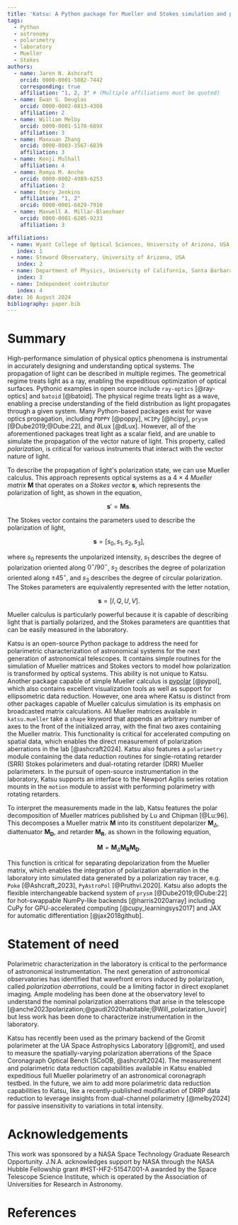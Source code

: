 ```yaml
---
title: 'Katsu: A Python package for Mueller and Stokes simulation and polarimetry'
tags:
  - Python
  - astronomy
  - polarimetry
  - laboratory
  - Mueller
  - Stokes
authors:
  - name: Jaren N. Ashcraft
    orcid: 0000-0001-5082-7442
    corresponding: true
    affiliation: "1, 2, 3" # (Multiple affiliations must be quoted)
  - name: Ewan S. Douglas
    orcid: 0000-0002-0813-4308
    affiliation: 2
  - name: William Melby
    orcid: 0000-0001-5178-689X
    affiliation: 3
  - name: Manxuan Zhang
    orcid: 0000-0003-3567-6839
    affiliation: 3
  - name: Kenji Mulhall
    affiliation: 4
  - name: Ramya M. Anche
    orcid: 0000-0002-4989-6253
    affiliation: 2
  - name: Emory Jenkins
    affiliation: "1, 2"
    orcid: 0000-0001-6829-7910
  - name: Maxwell A. Millar-Blanchaer
    orcid: 0000-0001-6205-9233
    affiliation: 3

affiliations:
 - name: Wyant College of Optical Sciences, University of Arizona, USA
   index: 1
 - name: Steward Observatory, University of Arizona, USA
   index: 2
 - name: Department of Physics, University of California, Santa Barbara, USA
   index: 3
 - name: Independent contributor
   index: 4
date: 16 August 2024
bibliography: paper.bib
---
```


# Summary
High-performance simulation of physical optics phenomena is instrumental in accurately designing and understanding optical systems. The propagation of light can be described in multiple regimes. The geometrical regime treats light as a ray, enabling the expeditious optimization of optical surfaces. Pythonic examples in open source include `ray-optics` [@ray-optics] and `batoid` [@batoid]. The physical regime treats light as a wave, enabling a precise understanding of the field distribution as light propagates through a given system. Many Python-based packages exist for wave optics propagation, including `POPPY` [@poppy], `HCIPy` [@hcipy], `prysm` [@Dube2019;@Dube:22], and $\partial$Lux [@dLux]. However, all of the aforementioned packages treat light as a scalar field, and are unable to simulate the propagation of the vector nature of light. This property, called _polarization_, is critical for various instruments that interact with the vector nature of light.

To describe the propagation of light's polarization state, we can use Mueller calculus. This approach represents optical systems as a 4 $\times$ 4 _Mueller matrix_ $\mathbf{M}$ that operates on a _Stokes vector_ $\mathbf{s}$, which represents the polarization of light, as shown in the equation,

$$\mathbf{s}' = \mathbf{M} \mathbf{s}.$$

The Stokes vector contains the parameters used to describe the polarization of light,

$$
\mathbf{s} = [s_{0}, s_{1}, s_{2}, s_{3}],
$$

where $s_{0}$ represents the unpolarized intensity, $s_{1}$ describes the degree of polarization oriented along $0^{\circ} / 90^{\circ}$, $s_{2}$ describes the degree of polarization oriented along $\pm 45^{\circ}$, and $s_{3}$ describes the degree of circular polarization. The Stokes parameters are equivalently represented with the letter notation,

$$
\mathbf{s} = [I, Q, U, V].
$$

Mueller calculus is particularly powerful because it is capable of describing light that is partially polarized, and the Stokes parameters are quantities that can be easily measured in the laboratory.

Katsu is an open-source Python package to address the need for polarimetric characterization of astronomical systems for the next generation of astronomical telescopes. It contains simple routines for the simulation of Mueller matrices and Stokes vectors to model how polarization is transformed by optical systems. This ability is not unique to Katsu. Another package capable of simple Mueller calculus is [pypolar](https://github.com/scottprahl/pypolar) [@pypol], which also contains excellent visualization tools as well as support for ellipsometric data reduction. However, one area where Katsu is distinct from other packages capable of Mueller calculus simulation is its emphasis on broadcasted matrix calculations. All Mueller matrices available in `katsu.mueller` take a `shape` keyword that appends an arbitrary number of axes to the front of the initialized array, with the final two axes containing the Mueller matrix. This functionality is critical for accelerated computing on spatial data, which enables the direct measurement of polarization aberrations in the lab [@ashcraft2024]. Katsu also features a `polarimetry` module containing the data reduction routines for single-rotating retarder (SRR) Stokes polarimeters and dual-rotating retarder (DRR) Mueller polarimeters. In the pursuit of open-source instrumentation in the laboratory, Katsu supports an interface to the Newport Agilis series rotation mounts in the `motion` module to assist with performing polarimetry with rotating retarders.

To interpret the measurements made in the lab, Katsu features the polar decomposition of Mueller matrices published by Lu and Chipman [@Lu:96]. This decomposes a Mueller matrix $\mathbf{M}$ into its constituent depolarizer $\mathbf{M}_{\Delta}$, diattenuator $\mathbf{M_{D}}$, and retarder $\mathbf{M_{R}}$, as shown in the following equation,

$$\mathbf{M} = \mathbf{M}_{\Delta}\mathbf{M_{R}}\mathbf{M_{D}}. $$

This function is critical for separating depolarization from the Mueller matrix, which enables the integration of polarization aberration in the laboratory into simulated data generated by a polarization ray tracer, e.g. `Poke` [@Ashcraft_2023], `PyAstroPol` [@Pruthvi.2020]. Katsu also adopts the flexible interchangeable backend system of `prysm` [@Dube2019;@Dube:22] for hot-swappable NumPy-like backends [@harris2020array] including CuPy for GPU-accelerated computing [@cupy_learningsys2017] and JAX for automatic differentiation [@jax2018github].

# Statement of need
Polarimetric characterization in the laboratory is critical to the performance of astronomical instrumentation. The next generation of astronomical observatories has identified that wavefront errors induced by polarization, called _polarization aberrations_, could be a limiting factor in direct exoplanet imaging. Ample modeling has been done at the observatory level to understand the nominal polarization aberrations that arise in the telescope [@anche2023polarization;@gaudi2020habitable;@Will_polarization_luvoir] but less work has been done to characterize instrumentation in the laboratory.

Katsu has recently been used as the primary backend of the Gromit polarimeter at the UA Space Astrophysics Laboratory [@gromit], and used to measure the spatially-varying polarization aberrations of the Space Coronagraph Optical Bench [SCoOB, @ashcraft2024]. The measurement and polarimetric data reduction capabilities available in Katsu enabled expeditious full Mueller polarimetry of an astronomical coronagraph testbed. In the future, we aim to add more polarimetric data reduction capabilities to Katsu, like a recently-published modification of DRRP data reduction to leverage insights from dual-channel polarimetry [@melby2024] for passive insensitivity to variations in total intensity.

# Acknowledgements
This work was sponsored by a NASA Space Technology Graduate Research Opportunity. J.N.A. acknowledges support by NASA through the NASA Hubble Fellowship grant #HST-HF2-51547.001-A awarded by the Space Telescope Science Institute, which is operated by the Association of Universities for Research in Astronomy.

# References
